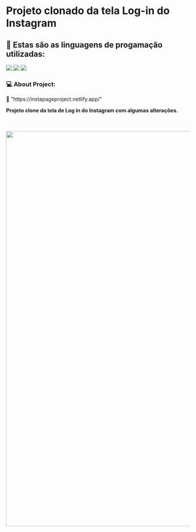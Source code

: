 <h1> Projeto clonado da tela Log-in do Instagram  </h1>
<h2> 🌱 Estas são as linguagens de progamação utilizadas:</h2>
<img src="https://img.shields.io/badge/HTML5-E34F26?style=for-the-badge&logo=html5&logoColor=white" />
<img src="https://img.shields.io/badge/CSS3-1572B6?style=for-the-badge&logo=css3&logoColor=white" />
<img src="https://img.shields.io/badge/JavaScript-F7DF1E?style=for-the-badge&logo=javascript&logoColor=black" />

<h3> 💻 About Project:</h3>
🔗 <a>"https://instapageproject.netlify.app/"</a>
<p><b>  Projeto clone da tela de Log in do Instagram com algumas alterações. </b></p>
<br>
<br>
<img width="1080px" src="https://github.com/ChristianFulco/Projeto-Instagram-TelaLogin-clone/blob/main/img/Image-tela-clone-login-instagram.jpg?raw=true" />
